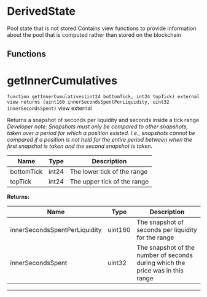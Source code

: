 

# DerivedState

Pool state that is not stored
Contains view functions to provide information about the pool that is computed rather than stored on the blockchain




## Functions
# getInnerCumulatives


`function getInnerCumulatives(int24 bottomTick, int24 topTick) external view returns (uint160 innerSecondsSpentPerLiquidity, uint32 innerSecondsSpent)` view external

Returns a snapshot of seconds per liquidity and seconds inside a tick range
*Developer note: Snapshots must only be compared to other snapshots, taken over a period for which a position existed.
I.e., snapshots cannot be compared if a position is not held for the entire period between when the first
snapshot is taken and the second snapshot is taken.*



| Name | Type | Description |
| ---- | ---- | ----------- |
| bottomTick | int24 | The lower tick of the range |
| topTick | int24 | The upper tick of the range |

**Returns:**

| Name | Type | Description |
| ---- | ---- | ----------- |
| innerSecondsSpentPerLiquidity | uint160 | The snapshot of seconds per liquidity for the range |
| innerSecondsSpent | uint32 | The snapshot of the number of seconds during which the price was in this range |



---


